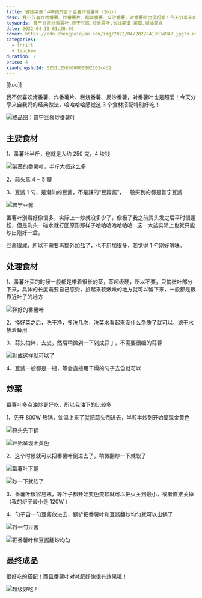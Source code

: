 ```yaml
---
title: 省钱菜谱：4块钱的普宁豆酱炒番薯叶（2min）
desc: 我不仅喜欢烤番薯、炸番薯片、糕烧番薯、反沙番薯，对番薯叶也是超爱！今天分享来自我妈的经典做法，哈哈哈哈感觉这 3 个食材搭配特别好吃！
keywords: 普宁豆酱炒番薯叶,普宁豆酱,炒番薯叶,省钱菜谱,菜谱,潮汕美食
date: 2022-04-10 01:28:00
cover: https://cdn.chengpeiquan.com/img/2022/04/20220410014947.jpg?x-oss-process=image/interlace,1
categories:
  - thrift
  - teochew
duration: 2
price: 4
xiaohongshuId: 6251c258000000002103c432
---
```


[[toc]]

我不仅喜欢烤番薯、炸番薯片、糕烧番薯、反沙番薯，对番薯叶也是超爱！今天分享来自我妈的经典做法，哈哈哈哈感觉这 3 个食材搭配特别好吃！

![成品图：普宁豆酱炒番薯叶](https://cdn.chengpeiquan.com/img/2022/04/20220410015147.jpg?x-oss-process=image/interlace,1)

## 主要食材

1、番薯叶半斤，也就是大约 250 克，4 块钱

![带茎的番薯叶，半斤大概这么多](https://cdn.chengpeiquan.com/img/2022/04/20220410015149.jpg?x-oss-process=image/interlace,1)

2、蒜头拿 4 ~ 5 瓣

3、豆酱 1 勺，是潮汕的豆酱，不是辣的“豆瓣酱”，一般买到的都是普宁豆酱

![普宁豆酱](https://cdn.chengpeiquan.com/img/2022/04/20220410015152.jpg?x-oss-process=image/interlace,1)

番薯叶别看好像很多，实际上一炒就没多少了，像极了我之前烫头发之后平时很蓬松，但是洗头一碰水就打回原形那样子哈哈哈哈哈哈哈…这一大盆实际上也就只能炒出刚好一盘。

豆酱很咸，所以不需要再额外加盐了，也不用加很多，我觉得 1 勺刚好够味。

## 处理食材

1、番薯叶买的时候一般都是带着很长的茎，茎超级硬，所以不要，只摘嫩叶部分下来，具体的长度需要自己感受，掐起来软嫩嫩的地方就可以留下来，一般都是很靠近叶子的地方

![择好的番薯叶](https://cdn.chengpeiquan.com/img/2022/04/20220410015150.jpg?x-oss-process=image/interlace,1)

2、择好菜之后，洗干净，多洗几次，洗菜水看起来没什么杂质了就可以，滤干水放着备用

3、蒜头拍碎，去皮，然后稍微剁一下剁成蒜丁，不需要很细的蒜蓉

![剁成这样就可以了](https://cdn.chengpeiquan.com/img/2022/04/20220410015151.jpg?x-oss-process=image/interlace,1)

4、豆酱一般都是一瓶，等会直接用干燥的勺子去舀就可以

## 炒菜

番薯叶多点油炒更好吃，所以我油下的比较多

1、先开 800W 热锅，油温上来了就把蒜头倒进去，半煎半炒到开始呈现金黄色

![蒜头先下锅](https://cdn.chengpeiquan.com/img/2022/04/20220410015153.jpg?x-oss-process=image/interlace,1)

![开始呈现金黄色](https://cdn.chengpeiquan.com/img/2022/04/20220410015154.jpg?x-oss-process=image/interlace,1)

2、这个时候就可以把番薯叶倒进去了，稍微翻炒一下就软了

![番薯叶下锅](https://cdn.chengpeiquan.com/img/2022/04/20220410015155.jpg?x-oss-process=image/interlace,1)

![炒一下就软了](https://cdn.chengpeiquan.com/img/2022/04/20220410015156.jpg?x-oss-process=image/interlace,1)

3、番薯叶很容易熟，等叶子都开始变色变软就可以把火关到最小，或者直接关掉（我的炉子最小是 120W ）

4、勺子舀一勺豆酱放进去，锅铲把番薯叶和豆酱翻炒均匀就可以出锅了

![舀一勺豆酱](https://cdn.chengpeiquan.com/img/2022/04/20220410015157.jpg?x-oss-process=image/interlace,1)

![把番薯叶和豆酱翻炒均匀](https://cdn.chengpeiquan.com/img/2022/04/20220410015146.jpg?x-oss-process=image/interlace,1)

## 最终成品

很好吃的搭配！而且番薯叶对减肥好像很有效果哦！

![超级好吃！](https://cdn.chengpeiquan.com/img/2022/04/20220410015148.jpg?x-oss-process=image/interlace,1)
